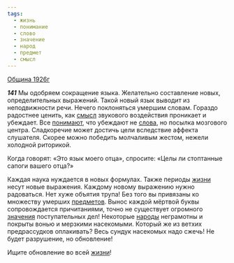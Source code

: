 ```yaml
---
tags:
  - жизнь
  - понимание
  - слово
  - значение
  - народ
  - предмет
  - смысл
---
```


[Община 1926г](https://127.0.0.1:4002/agni/1926)

___141___
Мы одобряем сокращение языка. Желательно составление новых, определительных выражений. Такой новый язык выводит из неподвижности речи. Нечего поклоняться умершим словам. Гораздо радостнее ценить, как [смысл](../../../tags/#смысл) звукового воздействия проникает и убеждает. Все [понимают](../../../tags/#понимание), что убеждают не [слова](../../../tags/#слово), но посылка мозгового центра. Сладкоречие может достичь цели вследствие аффекта слушателя. Скорее можно победить молчаливым жестом, нежели холодной риторикой.   

Когда говорят: «Это язык моего отца», спросите: «Целы ли стоптанные сапоги вашего отца?»   

Каждая наука нуждается в новых формулах. Также периоды [жизни](../../../tags/#жизнь) несут новые выражения. Каждому новому выражению нужно радоваться. Нет хуже объятия трупа! Без того вы привязаны ко множеству умерших [предметов](../../../tags/#предмет). Вынос каждой мёртвой буквы сопровождается причитаниями, точно не существует огромного [значения](../../../tags/#значение) поступательных дел! Некоторые [народы](../../../tags/#народ) неграмотны и покрыты вонью и мерзкими насекомыми. Который же из ветхих предрассудков оплакивать? Весь сундук насекомых надо сжечь! Не будет разрушение, но обновление!   

Ищите обновление во всей [жизни](../../../tags/#жизнь)!   

